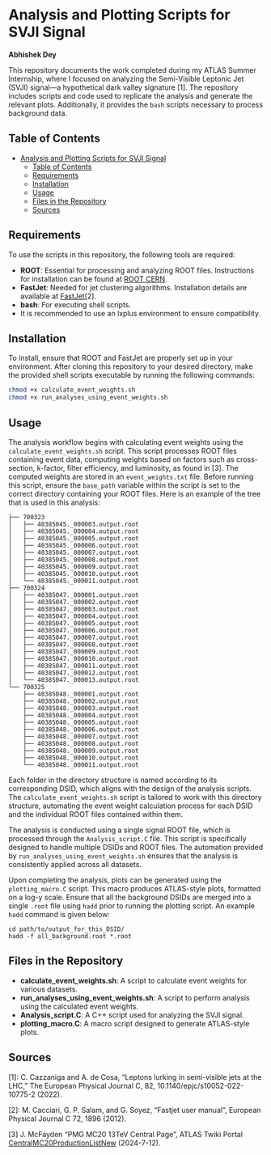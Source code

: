 # Analysis and Plotting Scripts for SVJl Signal

**Abhishek Dey**

This repository documents the work completed during my ATLAS Summer Internship, where I focused on analyzing the Semi-Visible Leptonic Jet (SVJl) signal—a hypothetical dark valley signature [1]. The repository includes scripts and code used to replicate the analysis and generate the relevant plots. Additionally, it provides the `bash` scripts necessary to process background data.

## Table of Contents

- [Analysis and Plotting Scripts for SVJl Signal](#analysis-and-plotting-scripts-for-svjl-signal)
  - [Table of Contents](#table-of-contents)
  - [Requirements](#requirements)
  - [Installation](#installation)
  - [Usage](#usage)
  - [Files in the Repository](#files-in-the-repository)
  - [Sources](#sources)

## Requirements

To use the scripts in this repository, the following tools are required:

- **ROOT**: Essential for processing and analyzing ROOT files. Instructions for installation can be found at [ROOT CERN](https://root.cern/install/).
- **FastJet**: Needed for jet clustering algorithms. Installation details are available at [FastJet](http://fastjet.fr/)[2].
- **bash**: For executing shell scripts.
- It is recommended to use an lxplus environment to ensure compatibility.

## Installation

To install, ensure that ROOT and FastJet are properly set up in your environment. After cloning this repository to your desired directory, make the provided shell scripts executable by running the following commands:

```bash
chmod +x calculate_event_weights.sh
chmod +x run_analyses_using_event_weights.sh
```

## Usage

The analysis workflow begins with calculating event weights using the `calculate_event_weights.sh` script. This script processes ROOT files containing event data, computing weights based on factors such as cross-section, k-factor, filter efficiency, and luminosity, as found in [3]. The computed weights are stored in an `event_weights.txt` file. Before running this script, ensure the `base_path` variable within the script is set to the correct directory containing your ROOT files. Here is an example of the tree that is used in this analysis:

```
├── 700323
│   ├── 40385045._000003.output.root
│   ├── 40385045._000004.output.root
│   ├── 40385045._000005.output.root
│   ├── 40385045._000006.output.root
│   ├── 40385045._000007.output.root
│   ├── 40385045._000008.output.root
│   ├── 40385045._000009.output.root
│   ├── 40385045._000010.output.root
│   └── 40385045._000011.output.root
├── 700324
│   ├── 40385047._000001.output.root
│   ├── 40385047._000002.output.root
│   ├── 40385047._000003.output.root
│   ├── 40385047._000004.output.root
│   ├── 40385047._000005.output.root
│   ├── 40385047._000006.output.root
│   ├── 40385047._000007.output.root
│   ├── 40385047._000008.output.root
│   ├── 40385047._000009.output.root
│   ├── 40385047._000010.output.root
│   ├── 40385047._000011.output.root
│   ├── 40385047._000012.output.root
│   └── 40385047._000013.output.root
└── 700325
    ├── 40385048._000001.output.root
    ├── 40385048._000002.output.root
    ├── 40385048._000003.output.root
    ├── 40385048._000004.output.root
    ├── 40385048._000005.output.root
    ├── 40385048._000006.output.root
    ├── 40385048._000007.output.root
    ├── 40385048._000008.output.root
    ├── 40385048._000009.output.root
    ├── 40385048._000010.output.root
    └── 40385048._000011.output.root
```

Each folder in the directory structure is named according to its corresponding DSID, which aligns with the design of the analysis scripts. The `calculate_event_weights.sh` script is tailored to work with this directory structure, automating the event weight calculation process for each DSID and the individual ROOT files contained within them.

The analysis is conducted using a single signal ROOT file, which is processed through the `Analysis_script.C` file. This script is specifically designed to handle multiple DSIDs and ROOT files. The automation provided by `run_analyses_using_event_weights.sh` ensures that the analysis is consistently applied across all datasets.

Upon completing the analysis, plots can be generated using the `plotting_macro.C` script. This macro produces ATLAS-style plots, formatted on a log-y scale. Ensure that all the background DSIDs are merged into a single `.root` file using `hadd` prior to running the plotting script. An example `hadd` command is given below:

```
cd path/to/output_for_this_DSID/
hadd -f all_background.root *.root
```

## Files in the Repository

- **calculate_event_weights.sh**: A script to calculate event weights for various datasets.
- **run_analyses_using_event_weights.sh**: A script to perform analysis using the calculated event weights.
- **Analysis_script.C**: A C++ script used for analyzing the SVJl signal.
- **plotting_macro.C**: A macro script designed to generate ATLAS-style plots.

## Sources

[1]: C. Cazzaniga and A. de Cosa, “Leptons lurking in semi-visible jets at the LHC,” The European Physical Journal C, 82, 10.1140/epjc/s10052-022-10775-2 (2022).

[2]: M. Cacciari, G. P. Salam, and G. Soyez, “Fastjet user manual”, European Physical Journal C 72, 1896 (2012).

[3] J. McFayden “PMG MC20 13TeV Central Page”, ATLAS Twiki Portal [CentralMC20ProductionListNew](https://twiki.cern.ch/twiki/bin/viewauth/AtlasProtected/CentralMC20ProductionListNew) (2024-7-12).
